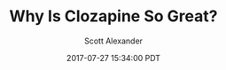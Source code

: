 ---
layout: podcast
title: "Why Is Clozapine So Great?"
author: Scott Alexander
description: https://slatestarcodex.com/2017/07/27/why-is-clozapine-so-great/
date: 2017-07-27 15:34:00 PDT
length: 1638830
duration: 410
guid: why-is-clozapine-so-great
---